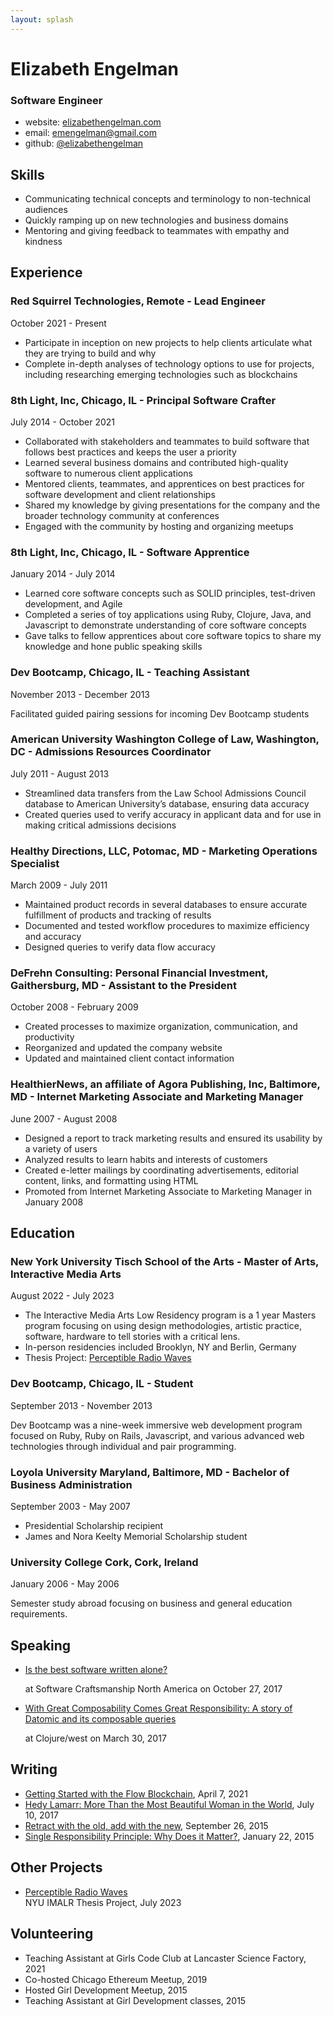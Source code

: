 ```yaml
---
layout: splash
---
```


# Elizabeth Engelman

### Software Engineer

- website: [elizabethengelman.com](https://www.elizabethengelman.com)
- email: [emengelman@gmail.com](emengelman@gmail.com)
- github: [@elizabethengelman](https://github.com/elizabethengelman)

## Skills

- Communicating technical concepts and terminology to non-technical audiences
- Quickly ramping up on new technologies and business domains
- Mentoring and giving feedback to teammates with empathy and kindness

## Experience

### Red Squirrel Technologies, Remote - Lead Engineer

October 2021 - Present

- Participate in inception on new projects to help clients articulate what they are trying to build and why
- Complete in-depth analyses of technology options to use for projects, including researching emerging technologies such as blockchains

### 8th Light, Inc, Chicago, IL - Principal Software Crafter

July 2014 - October 2021

- Collaborated with stakeholders and teammates to build software that follows best practices and keeps the user a priority
- Learned several business domains and contributed high-quality software to numerous client applications
- Mentored clients, teammates, and apprentices on best practices for software development and client relationships
- Shared my knowledge by giving presentations for the company and the broader technology community at conferences
- Engaged with the community by hosting and organizing meetups

### 8th Light, Inc, Chicago, IL - Software Apprentice

January 2014 - July 2014

- Learned core software concepts such as SOLID principles, test-driven development, and Agile
- Completed a series of toy applications using Ruby, Clojure, Java, and Javascript to demonstrate understanding of core software concepts
- Gave talks to fellow apprentices about core software topics to share my knowledge and hone public speaking skills

### Dev Bootcamp, Chicago, IL - Teaching Assistant

November 2013 - December 2013

Facilitated guided pairing sessions for incoming Dev Bootcamp students

### American University Washington College of Law, Washington, DC - Admissions Resources Coordinator

July 2011 - August 2013

- Streamlined data transfers from the Law School Admissions Council database to American University’s database, ensuring data accuracy
- Created queries used to verify accuracy in applicant data and for use in making critical admissions decisions

### Healthy Directions, LLC, Potomac, MD - Marketing Operations Specialist

March 2009 - July 2011

- Maintained product records in several databases to ensure accurate fulfillment of products and tracking of results
- Documented and tested workflow procedures to maximize efficiency and accuracy
- Designed queries to verify data flow accuracy

### DeFrehn Consulting: Personal Financial Investment, Gaithersburg, MD - Assistant to the President

October 2008 - February 2009

- Created processes to maximize organization, communication, and productivity
- Reorganized and updated the company website
- Updated and maintained client contact information

### HealthierNews, an affiliate of Agora Publishing, Inc, Baltimore, MD - Internet Marketing Associate and Marketing Manager

June 2007 - August 2008

- Designed a report to track marketing results and ensured its usability by a variety of users
- Analyzed results to learn habits and interests of customers
- Created e-letter mailings by coordinating advertisements, editorial content, links, and formatting using HTML
- Promoted from Internet Marketing Associate to Marketing Manager in January 2008

## Education

### New York University Tisch School of the Arts - Master of Arts, Interactive Media Arts

August 2022 - July 2023

- The Interactive Media Arts Low Residency program is a 1 year Masters program focusing on using design methodologies, artistic practice, software, hardware to tell stories with a critical lens.
- In-person residencies included Brooklyn, NY and Berlin, Germany
- Thesis Project: [Perceptible Radio Waves](#other-projects)

### Dev Bootcamp, Chicago, IL - Student

September 2013 - November 2013

Dev Bootcamp was a nine-week immersive web development program focused on Ruby, Ruby on Rails, Javascript, and various advanced web technologies through individual and pair programming.

### Loyola University Maryland, Baltimore, MD - Bachelor of Business Administration

September 2003 - May 2007

- Presidential Scholarship recipient
- James and Nora Keelty Memorial Scholarship student

### University College Cork, Cork, Ireland

January 2006 - May 2006

<div style="page-break-after: always;"></div>
Semester study abroad focusing on business and general education requirements.

## Speaking

- [Is the best software written alone?](https://vimeo.com/241742427/eba2897c1f)
  <div style="page-break-after: always;"></div>
  at Software Craftsmanship North America on October 27, 2017

- [With Great Composability Comes Great Responsibility: A story of Datomic and its composable queries](https://www.youtube.com/watch?v=PTMyTyMcxkU&list=PLZdCLR02grLp4W4ySd1sHPOsK83gvqBQp&index=3)
  <div style="page-break-after: always;"></div>
  at Clojure/west on March 30, 2017

## Writing

- [Getting Started with the Flow Blockchain](https://medium.com/redsquirrel-tech/getting-started-with-the-flow-blockchain-31bfab956a96), April 7, 2021
- [Hedy Lamarr: More Than the Most Beautiful Woman in the World](https://8thlight.com/insights/hedy-lamarr-more-than-the-most-beautiful-woman-in-the-world), July 10, 2017
- [Retract with the old, add with the new](https://8thlight.com/insights/retract-with-the-old-add-with-the-new), September 26, 2015
- [Single Responsibility Principle: Why Does it Matter?](https://8thlight.com/insights/single-responsibility-principle-why-does-it-matter), January 22, 2015

## Other Projects

- [Perceptible Radio Waves](https://itp.nyu.edu/lowres/thesisarchive2023/?elizabeth-engelman)
  <div style="page-break-after: always;"></div>
  NYU IMALR Thesis Project, July 2023

## Volunteering

- Teaching Assistant at Girls Code Club at Lancaster Science Factory, 2021
- Co-hosted Chicago Ethereum Meetup, 2019
- Hosted Girl Development Meetup, 2015
- Teaching Assistant at Girl Development classes, 2015
